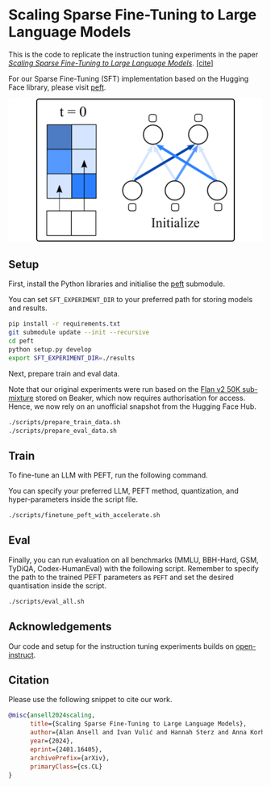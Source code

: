 # Scaling Sparse Fine-Tuning to Large Language Models

This is the code to replicate the instruction tuning experiments in the paper [*Scaling Sparse Fine-Tuning to Large Language Models*](https://arxiv.org/abs/2401.16405). [[cite]](#citation)

For our Sparse Fine-Tuning (SFT) implementation based on the Hugging Face library, please visit [peft](https://github.com/AlanAnsell/peft).

![Sparse Fine Tuning Phases](media/sft_highres.gif)

## Setup
First, install the Python libraries and initialise the [peft](https://github.com/AlanAnsell/peft) submodule.

You can set `SFT_EXPERIMENT_DIR` to your preferred path for storing models and results.

```bash
pip install -r requirements.txt
git submodule update --init --recursive
cd peft
python setup.py develop
export SFT_EXPERIMENT_DIR=./results
```

Next, prepare train and eval data. 

Note that our original experiments were run based on the [Flan v2 50K sub-mixture](https://beaker.org/api/v3/datasets/01HBS0N5ZSDF5AECA9VMB1RKXQ/files/flan_v2_resampled_50k.jsonl) stored on Beaker, which now requires authorisation for access. Hence, we now rely on an unofficial snapshot from the Hugging Face Hub.

```bash
./scripts/prepare_train_data.sh
./scripts/prepare_eval_data.sh
```

## Train

To fine-tune an LLM with PEFT, run the following command.

You can specify your preferred LLM, PEFT method, quantization, and hyper-parameters inside the script file.

```bash
./scripts/finetune_peft_with_accelerate.sh
```

## Eval

Finally, you can run evaluation on all benchmarks (MMLU, BBH-Hard, GSM, TyDiQA, Codex-HumanEval) with the following script. Remember to specify the path to the trained PEFT parameters as `PEFT` and set the desired quantisation inside the script.

```bash
./scripts/eval_all.sh
```

## Acknowledgements
Our code and setup for the instruction tuning experiments builds on [open-instruct](https://github.com/allenai/open-instruct).

## Citation
Please use the following snippet to cite our work.

```bibtex
@misc{ansell2024scaling,
      title={Scaling Sparse Fine-Tuning to Large Language Models}, 
      author={Alan Ansell and Ivan Vulić and Hannah Sterz and Anna Korhonen and Edoardo M. Ponti},
      year={2024},
      eprint={2401.16405},
      archivePrefix={arXiv},
      primaryClass={cs.CL}
}
```